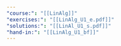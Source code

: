 ```yaml
---
"course:": "[[LinAlg]]"
"exercises:": "[[LinAlg_U1_e.pdf]]"
"solutions:": "[[LinAl_U1_s.pdf]]"
"hand-in:": "[[LinAlg_U1_bf]]"
---
```

